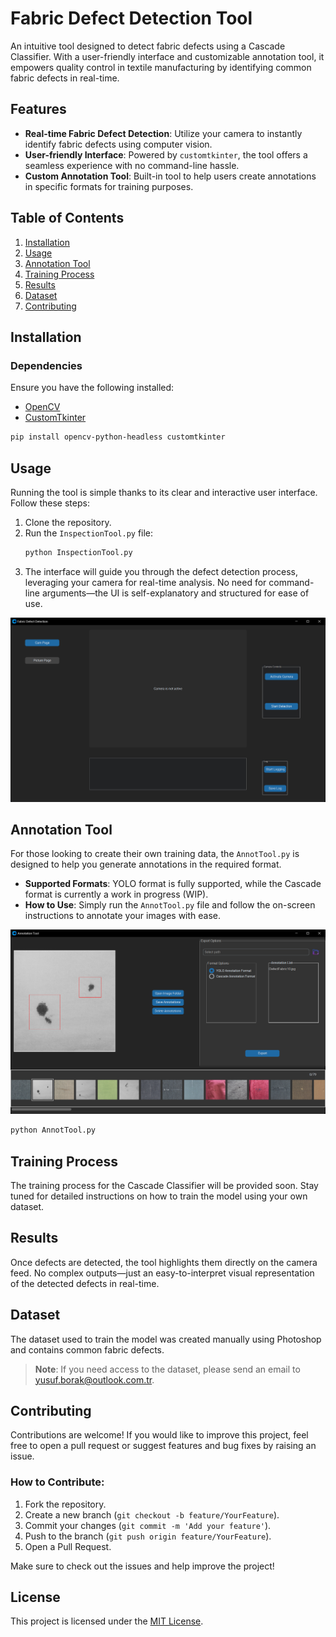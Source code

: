 
# Fabric Defect Detection Tool

An intuitive tool designed to detect fabric defects using a Cascade Classifier. With a user-friendly interface and customizable annotation tool, it empowers quality control in textile manufacturing by identifying common fabric defects in real-time.

## Features

- **Real-time Fabric Defect Detection**: Utilize your camera to instantly identify fabric defects using computer vision.
- **User-friendly Interface**: Powered by `customtkinter`, the tool offers a seamless experience with no command-line hassle.
- **Custom Annotation Tool**: Built-in tool to help users create annotations in specific formats for training purposes.

## Table of Contents

1. [Installation](#installation)
2. [Usage](#usage)
3. [Annotation Tool](#annotation-tool)
4. [Training Process](#training-process)
5. [Results](#results)
6. [Dataset](#dataset)
7. [Contributing](#contributing)

## Installation

### Dependencies

Ensure you have the following installed:
- [OpenCV](https://opencv.org/)
- [CustomTkinter](https://github.com/TomSchimansky/CustomTkinter)

```bash
pip install opencv-python-headless customtkinter
```

## Usage

Running the tool is simple thanks to its clear and interactive user interface. Follow these steps:

1. Clone the repository.
2. Run the `InspectionTool.py` file:
   ```bash
   python InspectionTool.py
   ```
3. The interface will guide you through the defect detection process, leveraging your camera for real-time analysis. No need for command-line arguments—the UI is self-explanatory and structured for ease of use.

![Inspection Tool](assets/Inspection_Tool.png)

## Annotation Tool

For those looking to create their own training data, the `AnnotTool.py` is designed to help you generate annotations in the required format.

- **Supported Formats**: YOLO format is fully supported, while the Cascade format is currently a work in progress (WIP).
- **How to Use**: Simply run the `AnnotTool.py` file and follow the on-screen instructions to annotate your images with ease.

![Annotation Tool](assets/Annot_Tool.png)

```bash
python AnnotTool.py
```

## Training Process

The training process for the Cascade Classifier will be provided soon. Stay tuned for detailed instructions on how to train the model using your own dataset.

## Results

Once defects are detected, the tool highlights them directly on the camera feed. No complex outputs—just an easy-to-interpret visual representation of the detected defects in real-time.

## Dataset

The dataset used to train the model was created manually using Photoshop and contains common fabric defects.

> **Note**: If you need access to the dataset, please send an email to [yusuf.borak@outlook.com.tr](mailto:yusuf.borak@outlook.com.tr).

## Contributing

Contributions are welcome! If you would like to improve this project, feel free to open a pull request or suggest features and bug fixes by raising an issue.

### How to Contribute:
1. Fork the repository.
2. Create a new branch (`git checkout -b feature/YourFeature`).
3. Commit your changes (`git commit -m 'Add your feature'`).
4. Push to the branch (`git push origin feature/YourFeature`).
5. Open a Pull Request.

Make sure to check out the issues and help improve the project!

## License

This project is licensed under the [MIT License](LICENSE).
